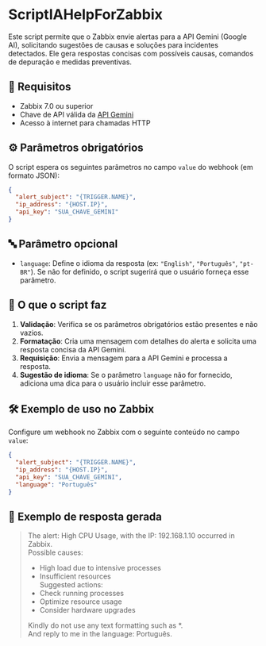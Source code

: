 
# ScriptIAHelpForZabbix

Este script permite que o Zabbix envie alertas para a API Gemini (Google AI), solicitando sugestões de causas e soluções para incidentes detectados. Ele gera respostas concisas com possíveis causas, comandos de depuração e medidas preventivas.

## 📌 Requisitos

- Zabbix 7.0 ou superior
- Chave de API válida da [API Gemini](https://ai.google.dev/)
- Acesso à internet para chamadas HTTP

## ⚙️ Parâmetros obrigatórios

O script espera os seguintes parâmetros no campo `value` do webhook (em formato JSON):

```json
{
  "alert_subject": "{TRIGGER.NAME}",
  "ip_address": "{HOST.IP}",
  "api_key": "SUA_CHAVE_GEMINI"
}
```

## 🔤 Parâmetro opcional

- `language`: Define o idioma da resposta (ex: `"English"`, `"Português"`, `"pt-BR"`). Se não for definido, o script sugerirá que o usuário forneça esse parâmetro.

## 🧠 O que o script faz

1. **Validação**: Verifica se os parâmetros obrigatórios estão presentes e não vazios.
2. **Formatação**: Cria uma mensagem com detalhes do alerta e solicita uma resposta concisa da API Gemini.
3. **Requisição**: Envia a mensagem para a API Gemini e processa a resposta.
4. **Sugestão de idioma**: Se o parâmetro `language` não for fornecido, adiciona uma dica para o usuário incluir esse parâmetro.

## 🛠️ Exemplo de uso no Zabbix

Configure um webhook no Zabbix com o seguinte conteúdo no campo `value`:

```json
{
  "alert_subject": "{TRIGGER.NAME}",
  "ip_address": "{HOST.IP}",
  "api_key": "SUA_CHAVE_GEMINI",
  "language": "Português"
}
```

## 📝 Exemplo de resposta gerada

> The alert: High CPU Usage, with the IP: 192.168.1.10 occurred in Zabbix.  
> Possible causes:  
> - High load due to intensive processes  
> - Insufficient resources  
> Suggested actions:  
> - Check running processes  
> - Optimize resource usage  
> - Consider hardware upgrades  
>  
> Kindly do not use any text formatting such as *.  
> And reply to me in the language: Português.
